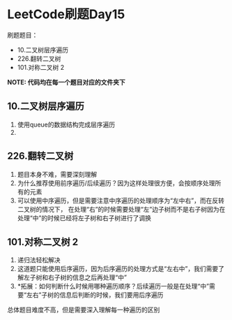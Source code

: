 # LeetCode刷题Day15

刷题题目：
- 10.二叉树层序遍历
- 226.翻转二叉树 
- 101.对称二叉树 2

**NOTE: 代码均在每一个题目对应的文件夹下**

## 10.二叉树层序遍历
1. 使用queue的数据结构完成层序遍历
2.

## 226.翻转二叉树 
1. 题目本身不难，需要深刻理解
2. 为什么推荐使用前序遍历/后续遍历？因为这样处理很方便，会按顺序处理所有的元素
3. 可以使用中序遍历，但是需要注意中序遍历的处理顺序为“左中右”，而在反转二叉树的情况下，
在处理“右”的时候需要处理“左”边子树而不是右子树因为在处理“中”的时候已经将左子树和右子树进行了调换

## 101.对称二叉树 2
1. 递归法轻松解决
2. 这道题只能使用后序遍历，因为后序遍历的处理方式是“左右中”，我们需要了解左子树和右子树的信息之后再处理“中”
3. *拓展：如何判断什么时候用哪种遍历顺序？后续遍历一般是在处理“中”需要“左右”子树的信息后判断的时候，我们要用后序遍历

总体题目难度不高，但是需要深入理解每一种遍历的区别
